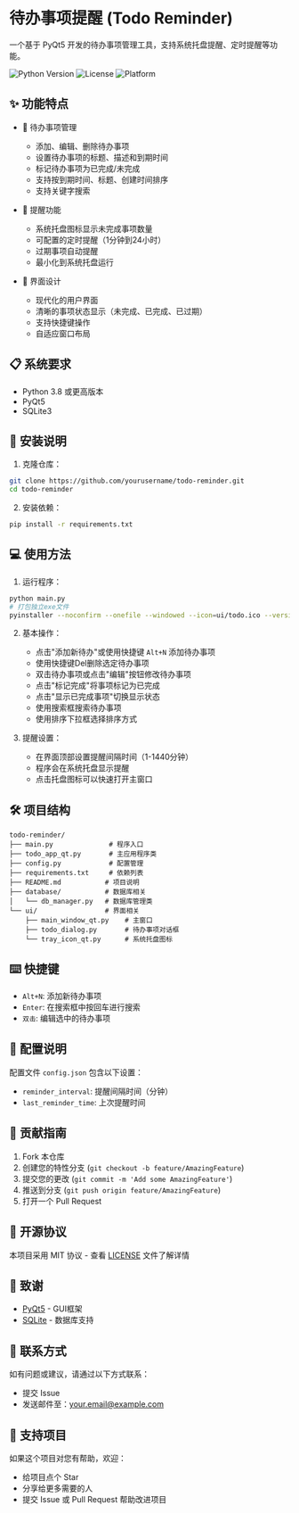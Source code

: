 # 待办事项提醒 (Todo Reminder)

一个基于 PyQt5 开发的待办事项管理工具，支持系统托盘提醒、定时提醒等功能。

![Python Version](https://img.shields.io/badge/python-3.8%2B-blue)
![License](https://img.shields.io/badge/license-MIT-green)
![Platform](https://img.shields.io/badge/platform-Windows%20%7C%20Linux%20%7C%20macOS-lightgrey)

## ✨ 功能特点

- 📝 待办事项管理
  - 添加、编辑、删除待办事项
  - 设置待办事项的标题、描述和到期时间
  - 标记待办事项为已完成/未完成
  - 支持按到期时间、标题、创建时间排序
  - 支持关键字搜索

- 🔔 提醒功能
  - 系统托盘图标显示未完成事项数量
  - 可配置的定时提醒（1分钟到24小时）
  - 过期事项自动提醒
  - 最小化到系统托盘运行

- 🎨 界面设计
  - 现代化的用户界面
  - 清晰的事项状态显示（未完成、已完成、已过期）
  - 支持快捷键操作
  - 自适应窗口布局

## 📋 系统要求

- Python 3.8 或更高版本
- PyQt5
- SQLite3

## 🚀 安装说明

1. 克隆仓库：
```bash
git clone https://github.com/yourusername/todo-reminder.git
cd todo-reminder
```

2. 安装依赖：
```bash
pip install -r requirements.txt
```

## 💻 使用方法

1. 运行程序：
```bash
python main.py
# 打包独立exe文件
pyinstaller --noconfirm --onefile --windowed --icon=ui/todo.ico --version-file=version-info.txt --clean --add-data "ui/todo.ico;ui/" main.py
```

2. 基本操作：
   - 点击"添加新待办"或使用快捷键 `Alt+N` 添加待办事项
   - 使用快捷键Del删除选定待办事项
   - 双击待办事项或点击"编辑"按钮修改待办事项
   - 点击"标记完成"将事项标记为已完成
   - 点击"显示已完成事项"切换显示状态
   - 使用搜索框搜索待办事项
   - 使用排序下拉框选择排序方式

3. 提醒设置：
   - 在界面顶部设置提醒间隔时间（1-1440分钟）
   - 程序会在系统托盘显示提醒
   - 点击托盘图标可以快速打开主窗口

## 🛠️ 项目结构

```
todo-reminder/
├── main.py              # 程序入口
├── todo_app_qt.py       # 主应用程序类
├── config.py            # 配置管理
├── requirements.txt     # 依赖列表
├── README.md           # 项目说明
├── database/           # 数据库相关
│   └── db_manager.py   # 数据库管理类
└── ui/                 # 界面相关
    ├── main_window_qt.py    # 主窗口
    ├── todo_dialog.py       # 待办事项对话框
    └── tray_icon_qt.py      # 系统托盘图标
```

## ⌨️ 快捷键

- `Alt+N`: 添加新待办事项
- `Enter`: 在搜索框中按回车进行搜索
- `双击`: 编辑选中的待办事项

## 🔧 配置说明

配置文件 `config.json` 包含以下设置：
- `reminder_interval`: 提醒间隔时间（分钟）
- `last_reminder_time`: 上次提醒时间

## 🤝 贡献指南

1. Fork 本仓库
2. 创建您的特性分支 (`git checkout -b feature/AmazingFeature`)
3. 提交您的更改 (`git commit -m 'Add some AmazingFeature'`)
4. 推送到分支 (`git push origin feature/AmazingFeature`)
5. 打开一个 Pull Request

## 📝 开源协议

本项目采用 MIT 协议 - 查看 [LICENSE](LICENSE) 文件了解详情

## 👏 致谢

- [PyQt5](https://www.riverbankcomputing.com/software/pyqt/) - GUI框架
- [SQLite](https://www.sqlite.org/) - 数据库支持

## 📮 联系方式

如有问题或建议，请通过以下方式联系：
- 提交 Issue
- 发送邮件至：your.email@example.com

## 🌟 支持项目

如果这个项目对您有帮助，欢迎：
- 给项目点个 Star
- 分享给更多需要的人
- 提交 Issue 或 Pull Request 帮助改进项目 